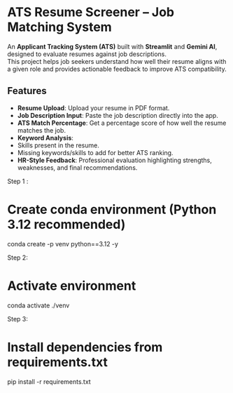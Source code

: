 # ATS Resume Screener – Job Matching System

An **Applicant Tracking System (ATS)** built with **Streamlit** and **Gemini AI**, designed to evaluate resumes against job descriptions.  
This project helps job seekers understand how well their resume aligns with a given role and provides actionable feedback to improve ATS compatibility.

##  Features
-  **Resume Upload**: Upload your resume in PDF format.  
-  **Job Description Input**: Paste the job description directly into the app.  
-  **ATS Match Percentage**: Get a percentage score of how well the resume matches the job.  
-  **Keyword Analysis**:
  -  Skills present in the resume.  
  -  Missing keywords/skills to add for better ATS ranking.  
-  **HR-Style Feedback**: Professional evaluation highlighting strengths, weaknesses, and final recommendations.

Step 1 :
# Create conda environment (Python 3.12 recommended)
conda create -p venv python==3.12 -y

Step 2:
# Activate environment
conda activate ./venv

Step 3:
# Install dependencies from requirements.txt
pip install -r requirements.txt
